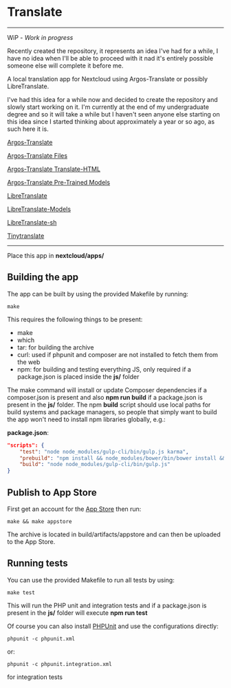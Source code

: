 <!--
SPDX-FileCopyrightText: Victor-ray, S. <zendaiowl@skiff.com>
SPDX-License-Identifier: CC0-1.0
-->

# Translate

---

WiP - _Work in progress_

Recently created the repository, it represents an idea I've had for a while, I have no idea when I'll be able to proceed with it nad it's entirely possible someone else will complete it before me.

A local translation app for Nextcloud using Argos-Translate or possibly LibreTranslate. 

I've had this idea for a while now and decided to create the repository and slowly start working on it. I'm currently at the end of my undergraduate degree and so it will take a while but I haven't seen anyone else starting on this idea since I started thinking about approximately a year or so ago, as such here it is. 

[Argos-Translate](https://github.com/argosopentech/argos-translate)

[Argos-Translate Files](https://github.com/dingedi/argos-translate-files)

[Argos-Translate Translate-HTML](https://github.com/argosopentech/translate-html)

[Argos-Translate Pre-Trained Models](https://www.argosopentech.com/argospm/index/)

[LibreTranslate](https://github.com/LibreTranslate/LibreTranslate)

[LibreTranslate-Models](https://github.com/argosopentech/LibreTranslate-Models)

[LibreTranslate-sh](https://github.com/argosopentech/LibreTranslate-sh)

[Tinytranslate](https://github.com/argosopentech/tinytranslate)

---

Place this app in **nextcloud/apps/**

## Building the app

The app can be built by using the provided Makefile by running:

    make

This requires the following things to be present:
* make
* which
* tar: for building the archive
* curl: used if phpunit and composer are not installed to fetch them from the web
* npm: for building and testing everything JS, only required if a package.json is placed inside the **js/** folder

The make command will install or update Composer dependencies if a composer.json is present and also **npm run build** if a package.json is present in the **js/** folder. The npm **build** script should use local paths for build systems and package managers, so people that simply want to build the app won't need to install npm libraries globally, e.g.:

**package.json**:
```json
"scripts": {
    "test": "node node_modules/gulp-cli/bin/gulp.js karma",
    "prebuild": "npm install && node_modules/bower/bin/bower install && node_modules/bower/bin/bower update",
    "build": "node node_modules/gulp-cli/bin/gulp.js"
}
```


## Publish to App Store

First get an account for the [App Store](http://apps.nextcloud.com/) then run:

    make && make appstore

The archive is located in build/artifacts/appstore and can then be uploaded to the App Store.

## Running tests
You can use the provided Makefile to run all tests by using:

    make test

This will run the PHP unit and integration tests and if a package.json is present in the **js/** folder will execute **npm run test**

Of course you can also install [PHPUnit](http://phpunit.de/getting-started.html) and use the configurations directly:

    phpunit -c phpunit.xml

or:

    phpunit -c phpunit.integration.xml

for integration tests
